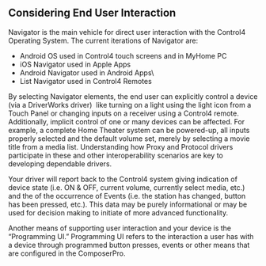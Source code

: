 ## Considering End User Interaction

Navigator is the main vehicle for direct user interaction with the Control4 Operating System. The current iterations of Navigator are:

- Android OS used in Control4 touch screens and in MyHome PC
- iOS Navigator used in Apple Apps
- Android Navigator used in Android Apps\\
- List Navigator used in Control4 Remotes

By selecting Navigator elements, the end user can explicitly control a device (via a DriverWorks driver)  like turning on a light using the light icon from a Touch Panel or changing inputs on a receiver using a Control4 remote. Additionally, implicit control of one or many devices can be affected. For example, a complete Home Theater system can be powered-up, all inputs properly selected and the default volume set, merely by selecting a movie title from a media list. Understanding how Proxy and Protocol drivers participate in these and other interoperability scenarios are key to developing dependable drivers.

Your driver will report back to the Control4 system giving indication of device state (i.e. ON & OFF, current volume, currently select media, etc.) and the of the occurrence of Events (i.e. the station has changed, button has been pressed, etc.). This data may be purely informational or may be used for decision making to initiate of more advanced functionality.

Another means of supporting user interaction and your device is the “Programming UI.” Programming UI refers to the interaction a user has with a device through programmed button presses, events or other means that are configured in the ComposerPro.